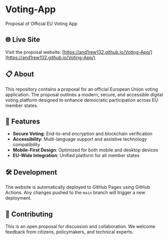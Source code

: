 # Voting-App
Proposal of Official EU Voting App

## 🌐 Live Site
Visit the proposal website: [https://and1rew132.github.io/Voting-App/](https://and1rew132.github.io/Voting-App/)

## 📋 About
This repository contains a proposal for an official European Union voting application. The proposal outlines a modern, secure, and accessible digital voting platform designed to enhance democratic participation across EU member states.

## 🚀 Features
- **Secure Voting**: End-to-end encryption and blockchain verification
- **Accessibility**: Multi-language support and assistive technology compatibility
- **Mobile-First Design**: Optimized for both mobile and desktop devices
- **EU-Wide Integration**: Unified platform for all member states

## 🛠️ Development
The website is automatically deployed to GitHub Pages using GitHub Actions. Any changes pushed to the `main` branch will trigger a new deployment.

## 📄 Contributing
This is an open proposal for discussion and collaboration. We welcome feedback from citizens, policymakers, and technical experts.

